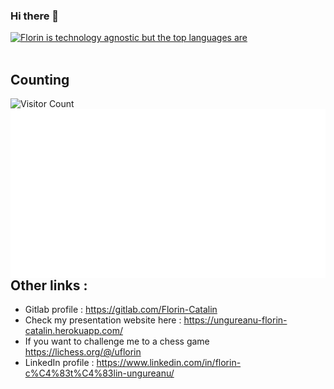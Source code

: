 ### Hi there 👋

<a href="https://github.com/anuraghazra/convoychat"><img src="https://github-readme-stats.vercel.app/api/top-langs/?username=Florin-Catalin&layout=compact&theme=buefy" alt="Florin is technology agnostic but the  top languages are"/></a><br><br />
## Counting
![Visitor Count](https://profile-counter.glitch.me/Florin-Catalin/count.svg)
[<img align="right" width="600" alt="🦑" src="https://github.com/Florin-Catalin/Florin-Catalin/blob/main/metrics.plugin.achievements.svg">](https://ungureanu-florin-catalin.herokuapp.com/projects)
## Other links : 

* Gitlab profile : https://gitlab.com/Florin-Catalin
* Check my presentation website here : https://ungureanu-florin-catalin.herokuapp.com/
* If you want to  challenge me to a chess game   https://lichess.org/@/uflorin
* LinkedIn profile : https://www.linkedin.com/in/florin-c%C4%83t%C4%83lin-ungureanu/
